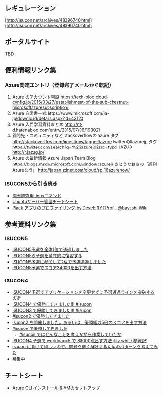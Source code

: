 ## レギュレーション
[http://isucon.net/archives/48396740.html](http://isucon.net/archives/48396740.html)

## ポータルサイト
TBD

## 便利情報リンク集

### Azure関連エントリ（登録完了メールから転記）
1. Azure のアカウント開設
https://tech-blog.cloud-config.jp/2015/03/27/establishment-of-the-sub-chestnut-microsoftazuresubscription/
2. Azure 自習書一式
https://www.microsoft.com/ja-jp/download/details.aspx?id=43120
3. Azure 入門学習資料まとめ
http://nt-d.hatenablog.com/entry/2015/07/06/193021
4. 質問先・コミュニティなど
stackoverflowの azure タグ http://stackoverflow.com/questions/tagged/azure
twitterの#azurejp タグ https://twitter.com/search?q=%23azurejp&src=typd
JAZUG http://r.jazug.jp/
5. Azure の最新情報
Azure Japan Team Blog https://blogs.msdn.microsoft.com/windowsazurej/
さとうなおきの「週刊Azureなう」 http://japan.zdnet.com/cloud/sp_16azurenow/

### ISUCON5から引き続き
* [原因調査用Linuxコマンド](http://blog.father.gedow.net/2012/10/23/linux-command-for-trouble/)
* [Ubuntuサーバー管理チートシート](http://qiita.com/shunichi/items/c7744878f5c02eaab18d)
* [Plack アプリのプロファイリング by Devel::NYTProf - @bayashi Wiki](http://bayashi.net/wiki/perl/plack_profile)

## 参考資料リンク集

### ISUCON5
* [ISUCON5予選を全体1位で通過しました](http://sfujiwara.hatenablog.com/entry/2015/09/28/135717)
* [ISUCON5の予選を徹底的に復習する](http://ksss9.hatenablog.com/entry/2015/10/13/225854)
* [ISUCON5予選に参加して2位で予選通過しました](http://blog.nomadscafe.jp/2015/09/isucon5-elimination.html)
* [ISUCON5予選でスコア34000を出す方法](http://qiita.com/y_matsuwitter/items/771020ebb68c07053548)

### ISUCON4
* [ISUCON4予選でアプリケーションを変更せずに予選通過ラインを突破するの術](http://kazeburo.hatenablog.com/entry/2014/10/14/170129)
* [ISUCON4 で優勝してきました!!! #isucon](http://blog.nomadscafe.jp/2014/11/isucon4-isucon.html)
* [ISUCON3 で優勝してきました!!! #isucon](http://blog.nomadscafe.jp/2013/11/isucon3-isucon.html)
* [#isucon2 で優勝してきました](http://sfujiwara.hatenablog.com/entry/20121103/1351959629)
* [isucon2 を開催しました。あるいは、優勝組の5倍のスコアを出す方法](http://blog.nomadscafe.jp/2012/11/isucon2-5.html)
* [#isucon で優勝してきました](http://sfujiwara.hatenablog.com/entry/20110827/1314460582)
  * [#isucon ではどんなことを考えながら作業していたか](http://sfujiwara.hatenablog.com/entry/20110829/1314597283)
* [ISUCON4 予選で workload=5 で 88000点出す方法 (lily white 参戦記)](http://dsas.blog.klab.org/archives/52171878.html)
* [isucon に負けて悔しいので、問題を速く解決するためのパターンを考えてみた](http://kfly8.hatenablog.com/entry/2013/11/30/200331)
* 募集中

## チートシート
* [Azure CLI インストール & VMのセットアップ](azure_cli_setup.md)
